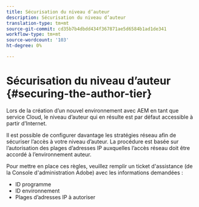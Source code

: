 ```yaml
---
title: Sécurisation du niveau d’auteur
description: Sécurisation du niveau d’auteur
translation-type: tm+mt
source-git-commit: cd35b7b4dbdd434f367871ae5d6584b1ad1de341
workflow-type: tm+mt
source-wordcount: '103'
ht-degree: 0%

---
```



# Sécurisation du niveau d’auteur {#securing-the-author-tier}

Lors de la création d’un nouvel environnement avec AEM en tant que service Cloud, le niveau d’auteur qui en résulte est par défaut accessible à partir d’Internet.

Il est possible de configurer davantage les stratégies réseau afin de sécuriser l’accès à votre niveau d’auteur. La procédure est basée sur l’autorisation des plages d’adresses IP auxquelles l’accès réseau doit être accordé à l’environnement auteur.

Pour mettre en place ces règles, veuillez remplir un ticket d&#39;assistance (de la Console d&#39;administration Adobe) avec les informations demandées :
- ID programme
- ID environnement
- Plages d’adresses IP à autoriser